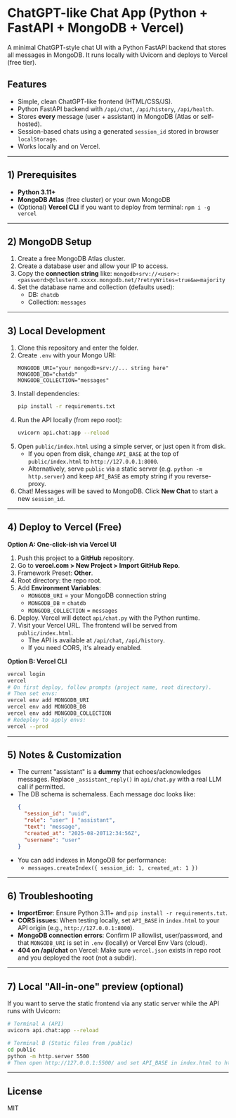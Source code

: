 
# ChatGPT-like Chat App (Python + FastAPI + MongoDB + Vercel)

A minimal ChatGPT-style chat UI with a Python FastAPI backend that stores all messages in MongoDB.
It runs locally with Uvicorn and deploys to Vercel (free tier).

## Features
- Simple, clean ChatGPT-like frontend (HTML/CSS/JS).
- Python FastAPI backend with `/api/chat`, `/api/history`, `/api/health`.
- Stores **every** message (user + assistant) in MongoDB (Atlas or self-hosted).
- Session-based chats using a generated `session_id` stored in browser `localStorage`.
- Works locally and on Vercel.

---

## 1) Prerequisites
- **Python 3.11+**
- **MongoDB Atlas** (free cluster) or your own MongoDB
- (Optional) **Vercel CLI** if you want to deploy from terminal: `npm i -g vercel`

---

## 2) MongoDB Setup
1. Create a free MongoDB Atlas cluster.
2. Create a database user and allow your IP to access.
3. Copy the **connection string** like:
   `mongodb+srv://<user>:<password>@cluster0.xxxxx.mongodb.net/?retryWrites=true&w=majority`
4. Set the database name and collection (defaults used):
   - DB: `chatdb`
   - Collection: `messages`

---

## 3) Local Development

1. Clone this repository and enter the folder.
2. Create `.env` with your Mongo URI:
   ```env
   MONGODB_URI="your mongodb+srv://... string here"
   MONGODB_DB="chatdb"
   MONGODB_COLLECTION="messages"
   ```
3. Install dependencies:
   ```bash
   pip install -r requirements.txt
   ```
4. Run the API locally (from repo root):
   ```bash
   uvicorn api.chat:app --reload
   ```
5. Open `public/index.html` using a simple server, or just open it from disk.
   - If you open from disk, change `API_BASE` at the top of `public/index.html` to `http://127.0.0.1:8000`.
   - Alternatively, serve `public` via a static server (e.g. `python -m http.server`) and keep `API_BASE` as empty string if you reverse-proxy.
6. Chat! Messages will be saved to MongoDB. Click **New Chat** to start a new `session_id`.

---

## 4) Deploy to Vercel (Free)

**Option A: One-click-ish via Vercel UI**
1. Push this project to a **GitHub** repository.
2. Go to **vercel.com > New Project > Import GitHub Repo**.
3. Framework Preset: **Other**.
4. Root directory: the repo root.
5. Add **Environment Variables**:
   - `MONGODB_URI` = your MongoDB connection string
   - `MONGODB_DB` = `chatdb`
   - `MONGODB_COLLECTION` = `messages`
6. Deploy. Vercel will detect `api/chat.py` with the Python runtime.
7. Visit your Vercel URL. The frontend will be served from `public/index.html`.
   - The API is available at `/api/chat`, `/api/history`.
   - If you need CORS, it's already enabled.

**Option B: Vercel CLI**
```bash
vercel login
vercel
# On first deploy, follow prompts (project name, root directory).
# Then set envs:
vercel env add MONGODB_URI
vercel env add MONGODB_DB
vercel env add MONGODB_COLLECTION
# Redeploy to apply envs:
vercel --prod
```

---

## 5) Notes & Customization
- The current "assistant" is a **dummy** that echoes/acknowledges messages. Replace `_assistant_reply()` in `api/chat.py` with a real LLM call if permitted.
- The DB schema is schemaless. Each message doc looks like:
  ```json
  {
    "session_id": "uuid",
    "role": "user" | "assistant",
    "text": "message",
    "created_at": "2025-08-20T12:34:56Z",
    "username": "user"
  }
  ```
- You can add indexes in MongoDB for performance:
  - `messages.createIndex({ session_id: 1, created_at: 1 })`

---

## 6) Troubleshooting
- **ImportError**: Ensure Python 3.11+ and `pip install -r requirements.txt`.
- **CORS issues**: When testing locally, set `API_BASE` in `index.html` to your API origin (e.g., `http://127.0.0.1:8000`).
- **MongoDB connection errors**: Confirm IP allowlist, user/password, and that `MONGODB_URI` is set in `.env` (locally) or Vercel Env Vars (cloud).
- **404 on /api/chat** on Vercel: Make sure `vercel.json` exists in repo root and you deployed the root (not a subdir).

---

## 7) Local "All-in-one" preview (optional)
If you want to serve the static frontend via any static server while the API runs with Uvicorn:
```bash
# Terminal A (API)
uvicorn api.chat:app --reload

# Terminal B (Static files from /public)
cd public
python -m http.server 5500
# Then open http://127.0.0.1:5500/ and set API_BASE in index.html to http://127.0.0.1:8000
```

---

## License
MIT
